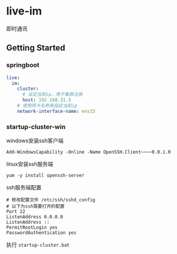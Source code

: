 # live-im

即时通讯

## Getting Started

### springboot

```yaml
live:
  im:
    cluster:
      # 设定当前ip，用于集群注册
      host: 192.168.31.5
    # 使用网卡名称来指定当前ip
    network-interface-name: ens33
```

### startup-cluster-win

windows安装ssh客户端
```shell
Add-WindowsCapability -Online -Name OpenSSH.Client~~~~0.0.1.0
```

linux安装ssh服务端
```shell
yum -y install openssh-server
```

ssh服务端配置
```
# 修改配置文件 /etc/ssh/sshd_config
# 以下为ssh需要打开的配置
Port 22
ListenAddress 0.0.0.0
ListenAddress ::
PermitRootLogin yes
PasswordAuthentication yes
```

执行 `startup-cluster.bat`